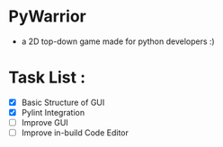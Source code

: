 # PyWarrior
- a 2D top-down game made for python developers :)


# Task List :
- [x] Basic Structure of GUI
- [x] Pylint Integration
- [ ] Improve GUI
- [ ] Improve in-build Code Editor
